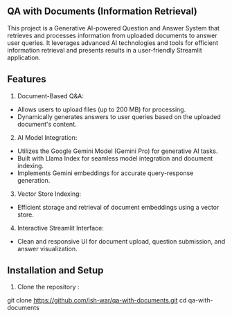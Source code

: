 ## QA with Documents (Information Retrieval) ##

This project is a Generative AI-powered Question and Answer System that retrieves and processes information from uploaded documents to answer user queries. It leverages advanced AI technologies and tools for efficient information retrieval and presents results in a user-friendly Streamlit application.

## Features ##
1. Document-Based Q&A:
* Allows users to upload files (up to 200 MB) for processing.
* Dynamically generates answers to user queries based on the uploaded document's content.
2. AI Model Integration:
* Utilizes the Google Gemini Model (Gemini Pro) for generative AI tasks.
* Built with Llama Index for seamless model integration and document indexing.
* Implements Gemini embeddings for accurate query-response generation.
3. Vector Store Indexing:
* Efficient storage and retrieval of document embeddings using a vector store.
4. Interactive Streamlit Interface:
* Clean and responsive UI for document upload, question submission, and answer visualization.

## Installation and Setup ##

1. Clone the repository :

git clone https://github.com/ish-war/qa-with-documents.git
cd qa-with-documents
